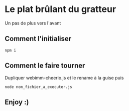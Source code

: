 # Le plat brûlant du gratteur

Un pas de plus vers l'avant

## Comment l'initialiser

``` npm i ```

## Comment le faire tourner

Dupliquer webimm-cheerio.js et le rename à la guise puis


``` node nom_fichier_a_executer.js ```

## Enjoy :)
